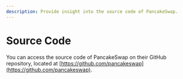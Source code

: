 ```yaml
---
description: Provide insight into the source code of PancakeSwap.
---
```


# Source Code

You can access the source code of PancakeSwap on their GitHub repository, located at [https://github.com/pancakeswap](https://github.com/pancakeswap).

